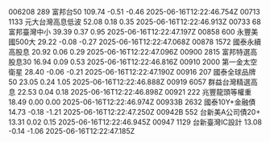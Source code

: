 006208	289	富邦台50	109.74	-0.51	-0.46	2025-06-16T12:22:46.754Z
00713	1133	元大台灣高息低波	52.08	0.18	0.35	2025-06-16T12:22:46.913Z
00733	68	富邦臺灣中小	39.39	0.37	0.95	2025-06-16T12:22:47.197Z
00858	600	永豐美國500大	29.22	-0.08	-0.27	2025-06-16T12:22:47.068Z
00878	1572	國泰永續高股息	20.92	0.06	0.29	2025-06-16T12:22:47.096Z
00900	2815	富邦特選高股息30	16.94	0.09	0.53	2025-06-16T12:22:46.816Z
00910	2000	第一金太空衛星	28.40	-0.06	-0.21	2025-06-16T12:22:47.190Z
00916	207	國泰全球品牌50	23.05	0.24	1.05	2025-06-16T12:22:46.888Z
00919	6057	群益台灣精選高息	22.53	0.04	0.18	2025-06-16T12:22:46.898Z
00921	222	兆豐龍頭等權重	18.49	0.00	0.00	2025-06-16T12:22:46.974Z
00933B	2632	國泰10Y+金融債	14.73	-0.18	-1.21	2025-06-16T12:22:47.250Z
00942B	552	台新美A公司債20+	13.31	0.02	0.15	2025-06-16T12:22:46.945Z
00947	1129	台新臺灣IC設計	13.08	-0.14	-1.06	2025-06-16T12:22:47.185Z